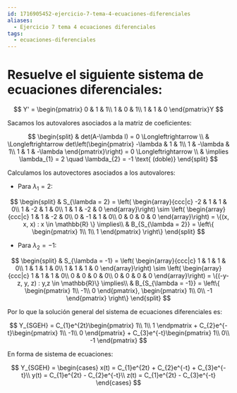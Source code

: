 ```yaml
---
id: 1716905452-ejercicio-7-tema-4-ecuaciones-diferenciales
aliases:
  - Ejercicio 7 tema 4 ecuaciones diferenciales
tags:
  - ecuaciones-diferenciales
---
```


# Resuelve el siguiente sistema de ecuaciones diferenciales:

$$
Y' = \begin{pmatrix}
    0 & 1 & 1\\
    1 & 0 & 1\\
    1 & 1 & 0
\end{pmatrix}Y
$$

Sacamos los autovalores asociados a la matriz de coeficientes:

$$
\begin{split}
    & det(A-\lambda I) = 0 \Longleftrightarrow \\
    & \Longleftrightarrow det\left(\begin{pmatrix}
        -\lambda & 1 & 1\\
        1 & -\lambda & 1\\
        1 & 1 & -\lambda
    \end{pmatrix}\right) = 0 \Longleftrightarrow \\
    & \implies \lambda_{1} = 2 \quad \lambda_{2} = -1 \text{ (doble)}
\end{split}
$$

Calculamos los autovectores asociados a los autovalores:

- Para $\lambda_{1} = 2$:

$$
\begin{split}
    & S_{\lambda = 2} = \left( \begin{array}{ccc|c}
        -2 & 1 & 1 & 0\\
        1 & -2 & 1 & 0\\
        1 & 1 & -2 & 0
    \end{array}\right) \sim
    \left( \begin{array}{ccc|c}
        1 & 1 & -2 & 0\\
        0 & -1 & 1 & 0\\
        0 & 0 & 0 & 0
    \end{array}\right) = \{(x, x, x) : x \in \mathbb{R} \} \implies\\
    & B_{S_{\lambda = 2}} = \left\{ \begin{pmatrix}
        1\\
        1\\
        1
    \end{pmatrix} \right\}
\end{split}
$$

- Para $\lambda_{2} = -1$:

$$
\begin{split}
    & S_{\lambda = -1} = \left( \begin{array}{ccc|c}
        1 & 1 & 1 & 0\\
        1 & 1 & 1 & 0\\
        1 & 1 & 1 & 0
    \end{array}\right) \sim
    \left( \begin{array}{ccc|c}
        1 & 1 & 1 & 0\\
        0 & 0 & 0 & 0\\
        0 & 0 & 0 & 0
    \end{array}\right) = \{(-y-z, y, z) : y,z \in \mathbb{R}\} \implies\\
    & B_{S_{\lambda = -1}} = \left\{ \begin{pmatrix}
        1\\
        -1\\
        0
    \end{pmatrix}, \begin{pmatrix}
        1\\
        0\\
        -1
    \end{pmatrix} \right\}
\end{split}
$$

Por lo que la solución general del sistema de ecuaciones diferenciales es:

$$
Y_{SGEH} = C_{1}e^{2t}\begin{pmatrix}
    1\\
    1\\
    1
\endpmatrix + C_{2}e^{-t}\begin{pmatrix}
    1\\
    -1\\
    0
\end{pmatrix} + C_{3}e^{-t}\begin{pmatrix}
    1\\
    0\\
    -1
\end{pmatrix}
$$

En forma de sistema de ecuaciones:

$$
Y_{SGEH} = \begin{cases}
    x(t) = C_{1}e^{2t} + C_{2}e^{-t} + C_{3}e^{-t}\\
    y(t) = C_{1}e^{2t} - C_{2}e^{-t}\\
    z(t) = C_{1}e^{2t} - C_{3}e^{-t}
\end{cases}
$$
